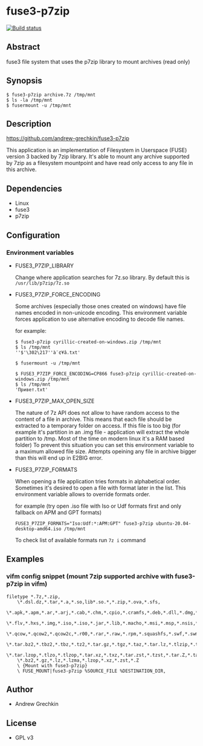 # fuse3-p7zip

[![Build status](https://github.com/andrew-grechkin/fuse3-p7zip/workflows/CMake/badge.svg)](https://github.com/andrew-grechkin/fuse3-p7zip/actions)

## Abstract

fuse3 file system that uses the p7zip library to mount archives (read only)

## Synopsis

```
$ fuse3-p7zip archive.7z /tmp/mnt
$ ls -la /tmp/mnt
$ fusermount -u /tmp/mnt
```
## Description

https://github.com/andrew-grechkin/fuse3-p7zip

This application is an implementation of Filesystem in Userspace (FUSE) version 3 backed by 7zip library. It's able to
mount any archive supported by 7zip as a filesystem mountpoint and have read only access to any file in this archive.

## Dependencies

* Linux
* fuse3
* p7zip

## Configuration

### Environment variables

* FUSE3_P7ZIP_LIBRARY

	Change where application searches for 7z.so library. By default this is `/usr/lib/p7zip/7z.so`

* FUSE3_P7ZIP_FORCE_ENCODING

	Some archives (especially those ones created on windows) have file names encoded in non-unicode encoding. This
	environment variable forces application to use alternative encoding to decode file names.

	for example:
	```
	$ fuse3-p7zip cyrillic-created-on-windows.zip /tmp/mnt
	$ ls /tmp/mnt
	''$'\302\217''à¨¢¥â.txt'

	$ fusermount -u /tmp/mnt

	$ FUSE3_P7ZIP_FORCE_ENCODING=CP866 fuse3-p7zip cyrillic-created-on-windows.zip /tmp/mnt
	$ ls /tmp/mnt
	'Привет.txt'
	```

* FUSE3_P7ZIP_MAX_OPEN_SIZE

	The nature of 7z API does not allow to have random access to the content of a file in archive. This means that each
	file should be extracted to a temporary folder on access. If this file is too big (for example it's partition in an
	.img file - application will extract the whole partition to /tmp. Most of the time on modern linux it's a RAM based
	folder) To prevent this situation you can set this environment variable to a maximum allowed file size. Attempts
	opeining any file in archive bigger than this will end up in E2BIG error.

* FUSE3_P7ZIP_FORMATS

	When opening a file application tries formats in alphabetical order. Sometimes it's desired to open a file with
	format later in the list. This environment variable allows to override formats order.

	for example (try open .iso file with Iso or Udf formats first and only fallback on APM and GPT formats)
	```
	FUSE3_P7ZIP_FORMATS="Iso:Udf:*:APM:GPT" fuse3-p7zip ubuntu-20.04-desktop-amd64.iso /tmp/mnt
	```

	To check list of available formats run `7z i` command

## Examples

### vifm config snippet (mount 7zip supported archive with fuse3-p7zip in vifm)

```vim
filetype *.7z,*.zip,
	\*.dsl.dz,*.tar,*.a,*.so,lib*.so.*,*.zip,*.ova,*.sfs,
	\*.apk,*.apm,*.ar,*.arj,*.cab,*.chm,*.cpio,*.cramfs,*.deb,*.dll,*.dmg,*.doc,*.esd,*.exe,
	\*.flv,*.hxs,*.img,*.iso,*.iso,*.jar,*.lib,*.macho,*.msi,*.msp,*.nsis,*.pkg,*.pmd,*.ppt,
	\*.qcow,*.qcow2,*.qcow2c,*.r00,*.rar,*.raw,*.rpm,*.squashfs,*.swf,*.swm,*.sys,*.vdi,*.vhd,*.vmdk,*.wim,*.xar,*.xls,
	\*.tar.bz2,*.tbz2,*.tbz,*.tz2,*.tar.gz,*.tgz,*.taz,*.tar.lz,*.tlzip,*.tar.lzma,*.tlzma,*.tlz,
	\*.tar.lzop,*.tlzo,*.tlzop,*.tar.xz,*.txz,*.tar.zst,*.tzst,*.tar.Z,*.taZ,
	\*.bz2,*.gz,*.lz,*.lzma,*.lzop,*.xz,*.zst,*.Z
	\ {Mount with fuse3-p7zip}
	\ FUSE_MOUNT|fuse3-p7zip %SOURCE_FILE %DESTINATION_DIR,
```

## Author

* Andrew Grechkin

## License

* GPL v3
